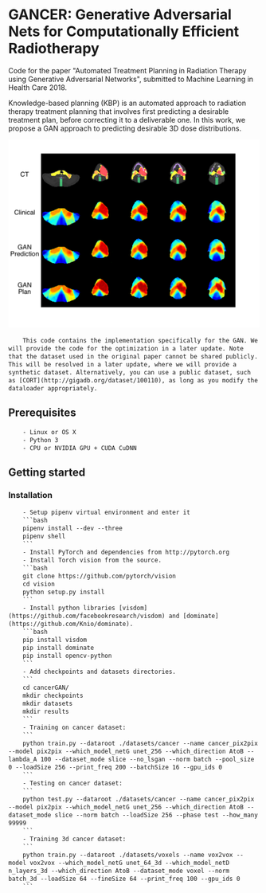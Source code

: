 # GANCER: Generative Adversarial Nets for Computationally Efficient Radiotherapy

Code for the paper "Automated Treatment Planning in Radiation Therapy using Generative Adversarial Networks", submitted to Machine Learning in Health Care 2018.

Knowledge-based planning (KBP) is an automated approach to radiation therapy treatment planning that involves first predicting a desirable treatment plan, before correcting it to a deliverable one. In this work, we propose a GAN approach to predicting desirable 3D dose distributions.

![GANCER manifold](imgs/manifold.png)

        This code contains the implementation specifically for the GAN. We will provide the code for the optimization in a later update. Note that the dataset used in the original paper cannot be shared publicly. This will be resolved in a later update, where we will provide a synthetic dataset. Alternatively, you can use a public dataset, such as [CORT](http://gigadb.org/dataset/100110), as long as you modify the dataloader appropriately.


## Prerequisites
        - Linux or OS X
        - Python 3
        - CPU or NVIDIA GPU + CUDA CuDNN

## Getting started
### Installation
        - Setup pipenv virtual environment and enter it
        ```bash
        pipenv install --dev --three
        pipenv shell
        ```
        - Install PyTorch and dependencies from http://pytorch.org
        - Install Torch vision from the source.
        ```bash
        git clone https://github.com/pytorch/vision
        cd vision
        python setup.py install
        ```
        - Install python libraries [visdom](https://github.com/facebookresearch/visdom) and [dominate](https://github.com/Knio/dominate).
        ```bash
        pip install visdom
        pip install dominate
        pip install opencv-python
        ```
        - Add checkpoints and datasets directories.
        ```
        cd cancerGAN/
        mkdir checkpoints
        mkdir datasets
        mkdir results
        ```
        - Training on cancer dataset:
        ```
        python train.py --dataroot ./datasets/cancer --name cancer_pix2pix --model pix2pix --which_model_netG unet_256 --which_direction AtoB --lambda_A 100 --dataset_mode slice --no_lsgan --norm batch --pool_size 0 --loadSize 256 --print_freq 200 --batchSize 16 --gpu_ids 0
        ```
        - Testing on cancer dataset:
        ```
        python test.py --dataroot ./datasets/cancer --name cancer_pix2pix --model pix2pix --which_model_netG unet_256 --which_direction AtoB --dataset_mode slice --norm batch --loadSize 256 --phase test --how_many 99999
        ```
        - Training 3d cancer dataset:
        ```
        python train.py --dataroot ./datasets/voxels --name vox2vox --model vox2vox --which_model_netG unet_64_3d --which_model_netD n_layers_3d --which_direction AtoB --dataset_mode voxel --norm batch_3d --loadSize 64 --fineSize 64 --print_freq 100 --gpu_ids 0
        ```
